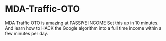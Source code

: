# MDA-Traffic-OTO
MDA Traffic OTO is amazing at PASSIVE INCOME Set this up in 10 minutes. And learn how to HACK the Google algorithm into a full time income within a few minutes per day.
